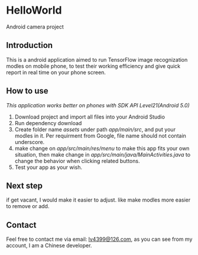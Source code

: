# HelloWorld
Android camera project

## Introduction
This is a android application aimed to run TensorFlow image recognization modles on mobile phone, to test their working efficiency and give quick report in real time on your phone screen.

## How to use
*This application works better on phones with SDK API Level21(Android 5.0)*
1. Download project and import all files into your Android Studio
2. Run dependency download
3. Create folder name *assets* under path *app/main/src*, and put your modles in it. Per requirment from Google, file name should not contain underscore.
4. make change on *app/src/main/res/menu* to make this app fits your own situation, then make change in *app/src/main/java/MainActivities.java* to change the behavior when clicking related buttons.
5. Test your app as your wish.


## Next step
if get vacant, I would  make it easier to adjust. like make modles more easier to remove or add.

## Contact
Feel free to contact me via email: lv4399@126.com, as you can see from my account, I am a Chinese developer.

